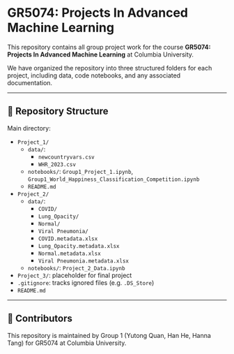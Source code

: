# GR5074: Projects In Advanced Machine Learning

This repository contains all group project work for the course **GR5074: Projects In Advanced Machine Learning** at Columbia University.

We have organized the repository into three structured folders for each project, including data, code notebooks, and any associated documentation.

---

## 📁 Repository Structure

Main directory:
- `Project_1/`
  - `data/`:
    - `newcountryvars.csv`
    - `WHR_2023.csv`
  - `notebooks/`: `Group1_Project_1.ipynb`, `Group1_World_Happiness_Classification_Competition.ipynb`
  - `README.md`
- `Project_2/`
  - `data/`:
    - `COVID/`
    - `Lung_Opacity/`
    - `Normal/`
    - `Viral Pneumonia/`
    - `COVID.metadata.xlsx`
    - `Lung_Opacity.metadata.xlsx`
    - `Normal.metadata.xlsx`
    - `Viral Pneumonia.metadata.xlsx`
  - `notebooks/`: `Project_2_Data.ipynb`
- `Project_3/`: placeholder for final project
- `.gitignore`: tracks ignored files (e.g. `.DS_Store`)
- `README.md`

---

## 👥 Contributors

This repository is maintained by Group 1 (Yutong Quan, Han He, Hanna Tang) for GR5074 at Columbia University.
